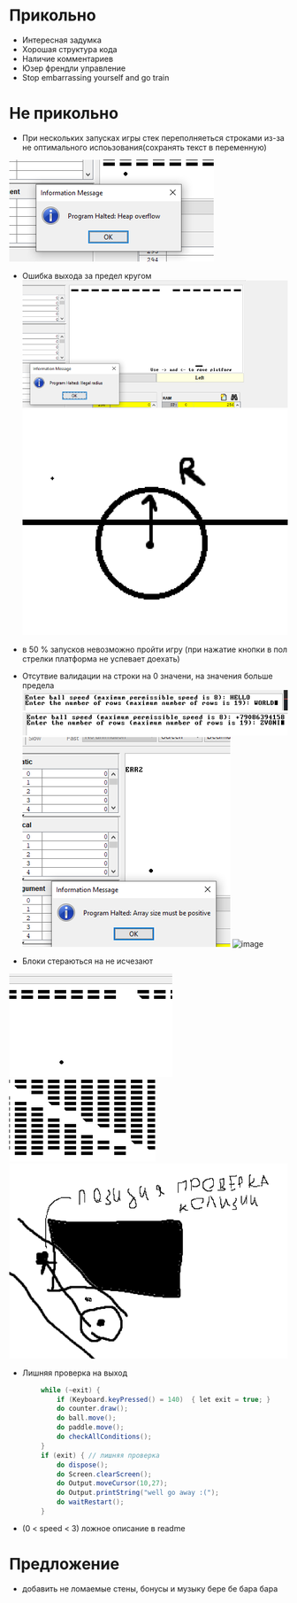 # Прикольно
- Интересная задумка
- Хорошая структура кода
- Наличие комментариев
- Юзер френдли управление
- Stop embarrassing yourself and go train


# Не прикольно

- При нескольких запусках игры стек переполняеться строками из-за не оптимального испоьзования(сохранять текст в переменную)

![alt text](review_images/image-8.png)

- Ошибка выхода за предел кругом ![](review_images/image.png) 
![alt text](review_images/image-9.png)
- в 50 % запусков невозможно пройти игру (при нажатие кнопки в пол стрелки платформа не успевает доехать)
- Отсутвие валидации на строки на 0 значени, на значения больше предела ![alt text](review_images/image-1.png)
![alt text](review_images/image-5.png)
![alt text](review_images/image-2.png)
![image](https://github.com/user-attachments/assets/1a3c45ed-daf1-40e2-8072-d60097d4c0f3)


- Блоки стераються на не исчезают

![alt text](review_images/image-4.png)
![alt text](review_images/image-6.png)
![alt text](review_images/image-7.png)

- Лишняя проверка на выход
```C#
		while (~exit) {
			if (Keyboard.keyPressed() = 140)  { let exit = true; }
			do counter.draw();
			do ball.move();
			do paddle.move();
			do checkAllConditions();
		}
		if (exit) { // лишняя проверка
			do dispose();
			do Screen.clearScreen();
            do Output.moveCursor(10,27);
	        do Output.printString("well go away :(");
			do waitRestart();
	    }
```
-  (0 < speed < 3) ложное описание в readme

# Предложение
- добавить не ломаемые стены, бонусы и музыку бере бе бара бара
